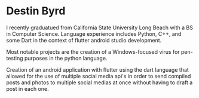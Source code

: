# Destin Byrd
I recently graduatued from California State University Long Beach
with a BS in Computer Science. Language experience includes Python, C++, and some Dart in the
context of flutter android studio development.

Most notable projects are the creation of a Windows-focused virus for pen-testing purposes in the python language.

Creation of an android application with flutter using the dart language that allowed for the use of multiple social media api's in
order to send compiled posts and photos to multiple social medias at once without having to draft a post in each one.
